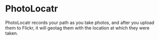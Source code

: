 PhotoLocatr
===========

PhotoLocatr records your path as you take photos, and after you upload them to Flickr, it will geotag them with the location at which they were taken.